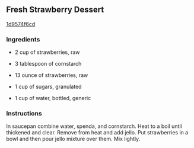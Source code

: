 ## Fresh Strawberry Dessert

[1d9574f6cd](http://www.food.com/recipe/fresh-strawberry-dessert-315781)

### Ingredients

 - 2 cup of strawberries, raw

 - 3 tablespoon of cornstarch

 - 13 ounce of strawberries, raw

 - 1 cup of sugars, granulated

 - 1 cup of water, bottled, generic

### Instructions

In saucepan combine water, spenda, and cornstarch. Heat to a boil until thickened and clear. Remove from heat and add jello. Put strawberries in a bowl and then pour jello mixture over them. Mix lightly.